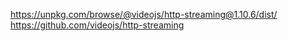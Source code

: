 https://unpkg.com/browse/@videojs/http-streaming@1.10.6/dist/
https://github.com/videojs/http-streaming
